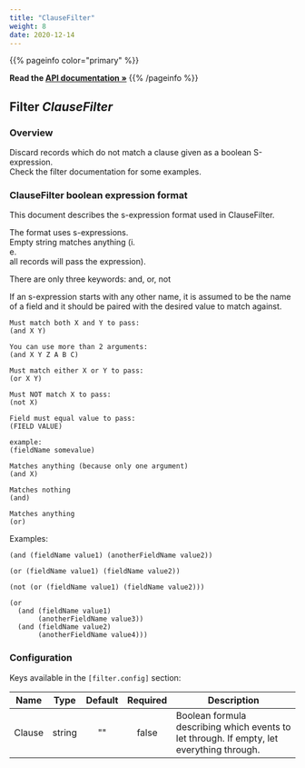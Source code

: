 ```yaml
---
title: "ClauseFilter"
weight: 8
date: 2020-12-14
---
```

{{% pageinfo color="primary" %}}

**Read the [API documentation &raquo;](https://pkg.go.dev/github.com/AdRoll/baker/filter#ClauseFilter)**
{{% /pageinfo %}}

## Filter *ClauseFilter*

### Overview

Discard records which do not match a clause given as a boolean S-expression.  
 Check the filter documentation for some examples.  


### ClauseFilter boolean expression format

This document describes the s-expression format used in ClauseFilter.  


The format uses s-expressions.  
 Empty string matches anything (i.  
e.  
 all records
will pass the expression).  


There are only three keywords: and, or, not

If an s-expression starts with any other name, it is assumed to be the name of
a field and it should be paired with the desired value to match against.  


    Must match both X and Y to pass:
    (and X Y)

    You can use more than 2 arguments:
    (and X Y Z A B C)

    Must match either X or Y to pass:
    (or X Y)

    Must NOT match X to pass:
    (not X)

    Field must equal value to pass:
    (FIELD VALUE)

    example:
    (fieldName somevalue)

    Matches anything (because only one argument)
    (and X)

    Matches nothing
    (and)

    Matches anything
    (or)

Examples:

    (and (fieldName value1) (anotherFieldName value2))

    (or (fieldName value1) (fieldName value2))

	(not (or (fieldName value1) (fieldName value2)))

    (or
      (and (fieldName value1)
           (anotherFieldName value3))
      (and (fieldName value2)
           (anotherFieldName value4)))


### Configuration

Keys available in the `[filter.config]` section:

|Name|Type|Default|Required|Description|
|----|:--:|:-----:|:------:|-----------|
| Clause| string| ""| false| Boolean formula describing which events to let through. If empty, let everything through.|

